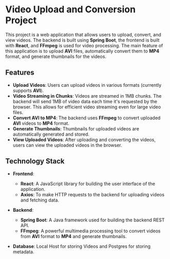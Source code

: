 # Video Upload and Conversion Project

This project is a web application that allows users to upload, convert, and view videos. The backend is built using **Spring Boot**, the frontend is built with **React**, and **FFmpeg** is used for video processing. The main feature of this application is to upload **AVI** files, automatically convert them to **MP4** format, and generate thumbnails for the videos.

## Features

- **Upload Videos**: Users can upload videos in various formats (currently supports **AVI**).
- **Video Streaming in Chunks**: Videos are streamed in 1MB chunks. The backend will send 1MB of video data each time it's requested by the browser. This allows for efficient video streaming even for large video files.
- **Convert AVI to MP4**: The backend uses **FFmpeg** to convert uploaded **AVI** videos to **MP4** format.
- **Generate Thumbnails**: Thumbnails for uploaded videos are automatically generated and stored.
- **View Uploaded Videos**: After uploading and converting the videos, users can view the uploaded videos in the browser.

## Technology Stack

- **Frontend**:
  - **React**: A JavaScript library for building the user interface of the application.
  - **Axios**: To make HTTP requests to the backend for uploading videos and fetching data.

- **Backend**:
  - **Spring Boot**: A Java framework used for building the backend REST API.
  - **FFmpeg**: A powerful multimedia processing tool to convert videos from **AVI** format to **MP4** and generate thumbnails.
  
- **Database**: Local Host for storing Videos and Postgres for storing metadata.


